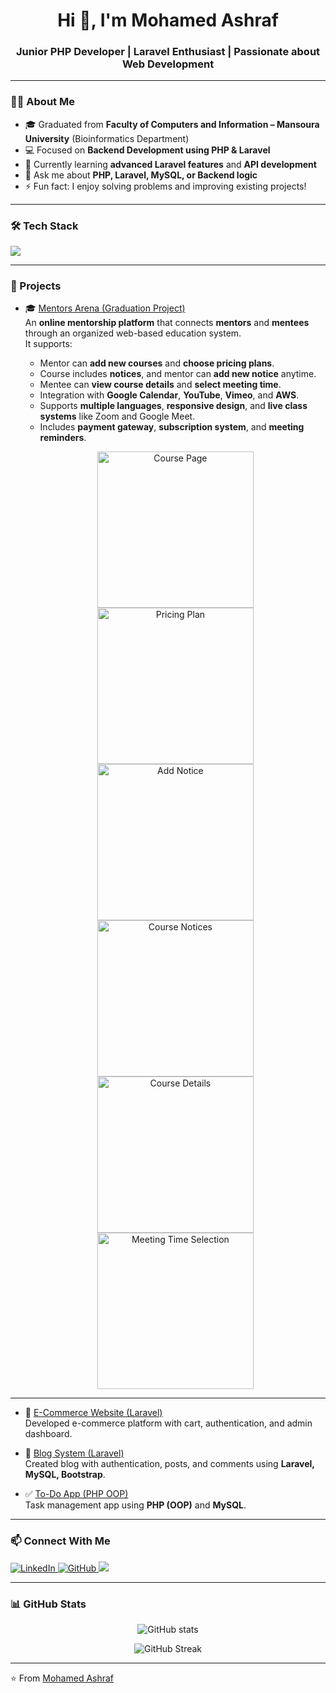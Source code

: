 <h1 align="center">Hi 👋, I'm Mohamed Ashraf</h1>
<h3 align="center">Junior PHP Developer | Laravel Enthusiast | Passionate about Web Development</h3>

---

### 👨‍💻 About Me
- 🎓 Graduated from **Faculty of Computers and Information – Mansoura University** (Bioinformatics Department)  
- 💻 Focused on **Backend Development using PHP & Laravel**  
- 🌱 Currently learning **advanced Laravel features** and **API development**  
- 💬 Ask me about **PHP, Laravel, MySQL, or Backend logic**  
- ⚡ Fun fact: I enjoy solving problems and improving existing projects!

---

### 🛠️ Tech Stack
<p align="left">
  <img src="https://skillicons.dev/icons?i=php,laravel,mysql,html,css,js,bootstrap,git,github,vscode" />
</p>

---

### 🚀 Projects

- 🎓 [Mentors Arena (Graduation Project)](https://github.com/salah3122001/Mentors-Arena)  
  An **online mentorship platform** that connects **mentors** and **mentees** through an organized web-based education system.  
  It supports:
  - Mentor can **add new courses** and **choose pricing plans**.  
  - Course includes **notices**, and mentor can **add new notice** anytime.  
  - Mentee can **view course details** and **select meeting time**.  
  - Integration with **Google Calendar**, **YouTube**, **Vimeo**, and **AWS**.  
  - Supports **multiple languages**, **responsive design**, and **live class systems** like Zoom and Google Meet.  
  - Includes **payment gateway**, **subscription system**, and **meeting reminders**.  
  
  <p align="center">
    <img src="course.png" width="250" alt="Course Page" />
    <img src="screenshots/pricing-plan.png" width="250" alt="Pricing Plan" />
    <img src="screenshots/add-notice.png" width="250" alt="Add Notice" />
    <img src="screenshots/course-notice.png" width="250" alt="Course Notices" />
    <img src="screenshots/course-details.png" width="250" alt="Course Details" />
    <img src="screenshots/meeting-time.png" width="250" alt="Meeting Time Selection" />
  </p>

---

- 🛒 [E-Commerce Website (Laravel)](https://github.com/salah3122001/E-Commerce-Laravel-Project-)  
  Developed e-commerce platform with cart, authentication, and admin dashboard.

- 📝 [Blog System (Laravel)](https://github.com/salah3122001/Blog-Laravel-Project-)  
  Created blog with authentication, posts, and comments using **Laravel, MySQL, Bootstrap**.
  
- ✅ [To-Do App (PHP OOP)](https://github.com/salah3122001/To_do_APP-PHP-Project-)  
  Task management app using **PHP (OOP)** and **MySQL**.

---

### 📫 Connect With Me
<p align="left">
  <a href="https://linkedin.com/in/mohamed-ashraf-14916a367" target="_blank">
    <img src="https://skillicons.dev/icons?i=linkedin" alt="LinkedIn" />
  </a>
  <a href="https://github.com/salah3122001" target="_blank">
    <img src="https://skillicons.dev/icons?i=github" alt="GitHub" />
  </a>
  <a href="mailto:mohamed_ashraf4444@hotmail.com">
    <img src="https://img.shields.io/badge/Email-mohamed__ashraf4444%40hotmail.com-blue?logo=gmail" />
  </a>
</p>

---

### 📊 GitHub Stats
<p align="center">
  <img src="https://github-readme-stats.vercel.app/api?username=salah3122001&show_icons=true&theme=tokyonight" alt="GitHub stats" />
</p>

<p align="center">
  <img src="https://github-readme-streak-stats.herokuapp.com/?user=salah3122001&theme=tokyonight" alt="GitHub Streak" />
</p>

---

⭐️ From [Mohamed Ashraf](https://github.com/salah3122001)
